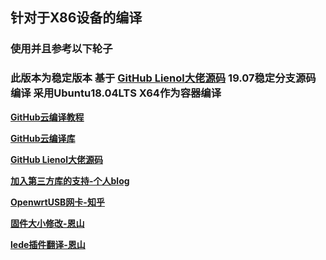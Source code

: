 ## 针对于X86设备的编译
### 使用并且参考以下轮子
### 此版本为稳定版本 基于 [GitHub Lienol大佬源码](https://github.com/Lienol/openwrt/tree/19.07) 19.07稳定分支源码编译 采用Ubuntu18.04LTS X64作为容器编译
**[GitHub云编译教程](https://p3terx.com/archives/build-openwrt-with-github-actions.html)**  

**[GitHub云编译库](https://github.com/P3TERX/Actions-OpenWrt)**  

**[GitHub Lienol大佬源码](https://github.com/Lienol/openwrt/tree/19.07)**  

**[加入第三方库的支持-个人blog](https://mianao.info/2020/05/05/%E7%BC%96%E8%AF%91%E6%9B%B4%E6%96%B0OpenWrt-PassWall%E5%92%8CSSR-plus%E6%8F%92%E4%BB%B6)**  

**[OpenwrtUSB网卡-知乎](https://zhuanlan.zhihu.com/p/345407608)**  

**[固件大小修改-恩山](https://www.right.com.cn/FORUM/thread-3695541-1-1.html)**  

**[lede插件翻译-恩山](https://www.right.com.cn/forum/thread-344825-1-1.html)**
